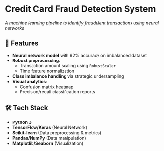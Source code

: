 # Credit Card Fraud Detection System
*A machine learning pipeline to identify fraudulent transactions using neural networks*


## 📌 Features
- **Neural network model** with 92% accuracy on imbalanced dataset
- **Robust preprocessing**:
  - Transaction amount scaling using `RobustScaler`
  - Time feature normalization
- **Class imbalance handling** via strategic undersampling
- **Visual analytics**:
  - Confusion matrix heatmap
  - Precision/recall classification reports

## 🛠️ Tech Stack
- **Python 3**
- **TensorFlow/Keras** (Neural Network)
- **Scikit-learn** (Data preprocessing & metrics)
- **Pandas/NumPy** (Data manipulation)
- **Matplotlib/Seaborn** (Visualization)

 
